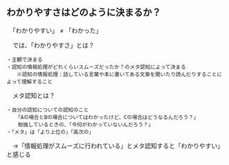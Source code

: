## わかりやすさはどのように決まるか？
　「わかりやすい」 ≠ 「わかった」

　では、「わかりやすさ」とは？
```
・主観で決まる
・認知の情報処理がどれくらいスムーズだったか？のメタ認知によって決まる
　　※認知の情報処理：話している言葉や本に書いてある文章を聞いたり読んだりすることによって理解すること
```

　メタ認知とは？
```
・自分の認知についての認知のこと
  　「Aの場合とBの場合についてはわかったけど、Cの場合はどうなるんだろう？」
  　勉強しているときの、「今何がわかっていないんだろう？」
・「メタ」は「より上位の」「高次の」
```

　→「情報処理がスムーズに行われている」とメタ認知すると「わかりやすい」と感じる
